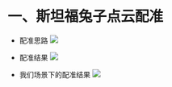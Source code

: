 # 一、斯坦福兔子点云配准

- 配准思路
![](https://github.com/Darren-pty/darren/raw/main/Learning%20of%20way/Semester/picture/44.png)

- 配准结果
![](https://github.com/Darren-pty/darren/raw/main/Learning%20of%20way/Semester/picture/42.png)


- 我们场景下的配准结果
![](https://github.com/Darren-pty/darren/raw/main/Learning%20of%20way/Semester/picture/45.png)
